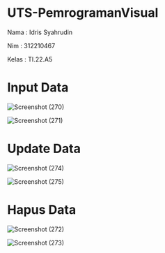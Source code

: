 # UTS-PemrogramanVisual

Nama : Idris Syahrudin

Nim : 312210467

Kelas : TI.22.A5

# Input Data
![Screenshot (270)](https://github.com/user-attachments/assets/14fda415-02e9-40d8-aaf5-6b412e552fcb)


![Screenshot (271)](https://github.com/user-attachments/assets/3628f532-8b98-444a-b3e7-88ef14dfdc67)

# Update Data
![Screenshot (274)](https://github.com/user-attachments/assets/709ad1a5-7b11-475f-afc1-4c52826aab05)

![Screenshot (275)](https://github.com/user-attachments/assets/24ef6a45-276a-42ec-952e-4a3154f029c6)

# Hapus Data
![Screenshot (272)](https://github.com/user-attachments/assets/55bbc430-e816-4481-a8fd-2cb539e44d4e)

![Screenshot (273)](https://github.com/user-attachments/assets/4e9b4556-a6db-4aee-a7fe-0a98ad70c337)
